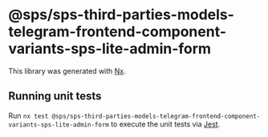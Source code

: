 # @sps/sps-third-parties-models-telegram-frontend-component-variants-sps-lite-admin-form

This library was generated with [Nx](https://nx.dev).

## Running unit tests

Run `nx test @sps/sps-third-parties-models-telegram-frontend-component-variants-sps-lite-admin-form` to execute the unit tests via [Jest](https://jestjs.io).
